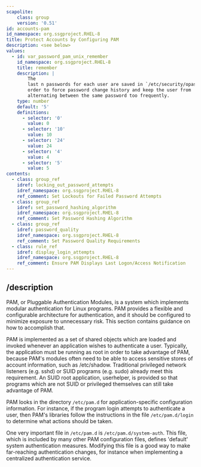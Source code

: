 ```yaml
---
scapolite:
    class: group
    version: '0.51'
id: accounts-pam
id_namespace: org.ssgproject.RHEL-8
title: Protect Accounts by Configuring PAM
description: <see below>
values:
  - id: var_password_pam_unix_remember
    id_namespace: org.ssgproject.RHEL-8
    title: remember
    description: |
        The
        last n passwords for each user are saved in `/etc/security/opasswd` in
        order to force password change history and keep the user from
        alternating between the same password too frequently.
    type: number
    default: '5'
    definitions:
      - selector: '0'
        value: 0
      - selector: '10'
        value: 10
      - selector: '24'
        value: 24
      - selector: '4'
        value: 4
      - selector: '5'
        value: 5
contents:
  - class: group_ref
    idref: locking_out_password_attempts
    idref_namespace: org.ssgproject.RHEL-8
    ref_comment: Set Lockouts for Failed Password Attempts
  - class: group_ref
    idref: set_password_hashing_algorithm
    idref_namespace: org.ssgproject.RHEL-8
    ref_comment: Set Password Hashing Algorithm
  - class: group_ref
    idref: password_quality
    idref_namespace: org.ssgproject.RHEL-8
    ref_comment: Set Password Quality Requirements
  - class: rule_ref
    idref: display_login_attempts
    idref_namespace: org.ssgproject.RHEL-8
    ref_comment: Ensure PAM Displays Last Logon/Access Notification
---
```



## /description

PAM,
or Pluggable Authentication Modules, is a system which implements
modular authentication for Linux programs. PAM provides a flexible and
configurable architecture for authentication, and it should be
configured to minimize exposure to unnecessary risk. This section
contains guidance on how to accomplish that.  
  
PAM is implemented as a set of shared objects which are loaded and
invoked whenever an application wishes to authenticate a user.
Typically, the application must be running as root in order to take
advantage of PAM, because PAM\'s modules often need to be able to access
sensitive stores of account information, such as /etc/shadow.
Traditional privileged network listeners (e.g. sshd) or SUID programs
(e.g. sudo) already meet this requirement. An SUID root application,
userhelper, is provided so that programs which are not SUID or
privileged themselves can still take advantage of PAM.  
  
PAM looks in the directory `/etc/pam.d` for application-specific
configuration information. For instance, if the program login attempts
to authenticate a user, then PAM\'s libraries follow the instructions in
the file `/etc/pam.d/login` to determine what actions should be taken.  
  
One very important file in `/etc/pam.d` is `/etc/pam.d/system-auth`.
This file, which is included by many other PAM configuration files,
defines \'default\' system authentication measures. Modifying this file
is a good way to make far-reaching authentication changes, for instance
when implementing a centralized authentication service.
